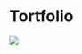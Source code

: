 # Tortfolio
<img align="center" src="https://github.com/ArnoAlford/Tortfolio/blob/master/img/promo.png">
 
